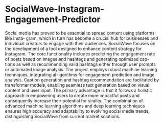 # SocialWave-Instagram-Engagement-Predictor

Social media has proved to be essential to spread content using platforms like Insta-
gram, which in turn has become a crucial hub for businesses and individual creators to
engage with their audiences. SocialWave focuses on the development of a tool designed
to enhance content strategy for Instagram. The core functionality includes predicting the
engagement rate of posts based on images and hashtags and generating optimized cap-
tions as well as recommending valid hashtags either through user prompts or automated
image analysis. The project employs robust machine learning techniques, integrating al-
gorithms for engagement prediction and image analysis. Caption generation and hashtag
recommendation are facilitated by transformer models, enabling seamless text generation
based on visual content and user input. The primary advantage is that it follows a holistic
approach in empowering users to create more impactful posts and consequently increase
their potential for virality. The combination of advanced machine learning algorithms
and deep learning techniques ensures high accuracy and adaptability to evolving social
media trends, distinguishing SocialWave from current market solutions.

